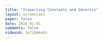 ```yaml
---
title: "Inspecting Constants and Generics"
layout: screencast 
pager: false
date: 2016-01-01
comments: false
videoid: 3u7i9mke6z
---
```

